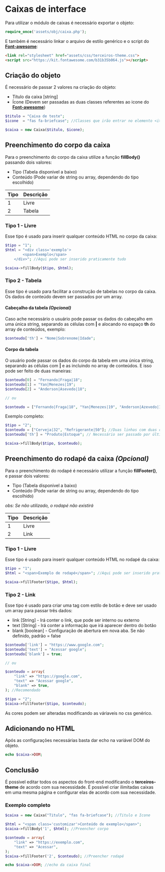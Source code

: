 # Caixas de interface
Para utilizar o módulo de caixas é necessário exportar o objeto:
```php
require_once('assets/obj/caixa.php');
```

E também é necessário linkar o arquivo de estilo genérico e o script do **[Font-awesome](https://fontawesome.com/)**:
```html
<link rel="stylesheet" href="assets/css/terceiros-theme.css">
<script src="https://kit.fontawesome.com/b31b35b064.js"></script>
```

## Criação do objeto
É necessário de passar 2 valores na criação do objeto:
* Título da caixa [string]
* Ícone (Devem ser passadas as duas classes referentes ao icone do **[Font-awesome](https://fontawesome.com/icons?d=gallery)**)

```php
$titulo = "Caixa de teste";
$icone  = "fas fa-briefcase"; //Classes que irão entrar no elemento <i>

$caixa = new Caixa($titulo, $icone);
```

## Preenchimento do corpo da caixa
Para o preenchimento do corpo da caixa utilize a função **fillBody()** passando dois valores:
* Tipo (Tabela disponivel a baixo)
* Conteúdo (Pode variar de string ou array, dependendo do tipo escolhido)

| Tipo | Descrição |
|------|-----------|
|  1   |   Livre   |
|  2   |   Tabela  |

### Tipo 1 - Livre
Esse tipo é usado para inserir qualquer conteúdo HTML no corpo da caixa:
```php
$tipo = "1";
$html = "<div class='exemplo'>
		<span>Exemplo</span>
	</div>"; //Aqui pode ser inserido praticamente tudo

$caixa->fillBody($tipo, $html);
```

### Tipo 2 - Tabela
Esse tipo é usado para facilitar a construção de tabelas no corpo da caixa. Os dados de conteúdo devem ser passados por um array.

#### Cabeçalho da tabela *(Opcional)*
Caso ache necessário o usuário pode passar os dados do cabeçalho em uma única string, separando as células com **|** e alocando no espaço **th** do array de conteúdos, exemplo:
```php
$conteudo['th'] = "Nome|Sobrenome|Idade";
```

#### Corpo da tabela
O usuário pode passar os dados do corpo da tabela em uma única string, separando as células com **|** e as incluindo no array de conteúdos. E isso pode ser feito de duas maneiras:

```php
$conteudo[0] = "Fernando|Fraga|18";
$conteudo[1] = "Yan|Menezes|19";
$conteudo[2] = "Anderson|Asevedo|18";

// ou

$conteudo = ["Fernando|Fraga|18", "Yan|Menezes|19", "Anderson|Azevedo|18"]; //Recomendado
```

Exemplo completo:
```php
$tipo = "2";
$conteudo = ["Cerveja|32", "Refrigerante|50"]; //Duas linhas com duas células
$conteudo['th'] = "Produto|Estoque"; // Necessário ser passado por último

$caixa->fillBody($tipo, $conteudo);
```

## Preenchimento do rodapé da caixa *(Opcional)*
Para o preenchimento do rodapé é necessário utilizar a função **fillFooter()**, e passar dois valores:
* Tipo (Tabela disponivel a baixo)
* Conteúdo (Pode variar de string ou array, dependendo do tipo escolhido)

*obs: Se não utilizado, o rodapé não existirá*

| Tipo | Descrição |
|------|-----------|
|  1   |   Livre   |
|  2   |    Link   |

### Tipo 1 - Livre
Esse tipo é usado para inserir qualquer conteúdo HTML no rodapé da caixa:
```php
$tipo = "1";
$html = "<span>Exemplo de rodapé</span>"; //Aqui pode ser inserido praticamente tudo

$caixa->fillFooter($tipo, $html);
```

### Tipo 2 - Link
Esse tipo é usado para criar uma tag <a> com estilo de botão e deve ser usado um array para passar três dados:
* link  [String]  - Irá conter o link, que pode ser interno ou externo
* text  [String]  - Irá conter a informação que irá aparecer dentro do botão 
* blank [boolean] - Configuração de abertura em nova aba. Se não definido, padrão = false

```php
$conteudo['link'] = "https://www.google.com";
$conteudo['text'] = "Acessar google";
$conteudo['blank'] = true;

// ou

$conteudo = array(  
	"link" => "https://google.com",
	"text" => "Acessar google",
	"blank" => true, 
); //Recomendado

$tipo = "2";
$caixa->fillFooter($tipo, $conteudo);
```

As cores podem ser alteradas modificando as váriaveis no css genérico.

## Adicionando no HTML
Após as configurações necessárias basta dar echo na variável DOM do objeto.

```php
echo $caixa->DOM;
```

## Conclusão
É possivel editar todos os aspectos do front-end modificando o **terceiros-theme** de acordo com sua necessidade. É possível criar ilimitadas caixas em uma mesma página e configurar elas de acordo com sua necessidade.

### Exemplo completo
```php
$caixa = new Caixa("Titulo", "fas fa-briefcase"); //Titulo e Icone

$html = "<span class='customizar'>Conteúdo de exemplo</span>";
$caixa->fillBody('1', $html); //Preencher corpo

$conteudo = array(  
	"link" => "https://exemplo.com",
	"text" => "Acessar",
);
$caixa->fillFooter('2', $conteudo); //Preencher rodapé

echo $caixa->DOM; //echo da caixa final
```